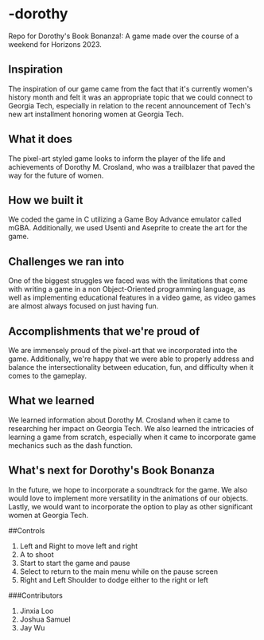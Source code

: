 # -dorothy
Repo for Dorothy's Book Bonanza!: A game made over the course of a weekend for Horizons 2023.

## Inspiration
The inspiration of our game came from the fact that it's currently women's history month and felt it was an appropriate topic that we could connect to Georgia Tech, especially in relation to the recent announcement of Tech's new art installment honoring women at Georgia Tech. 

## What it does
The pixel-art styled game looks to inform the player of the life and achievements of Dorothy M. Crosland, who was a trailblazer that paved the way for the future of women.

## How we built it
We coded the game in C utilizing a Game Boy Advance emulator called mGBA. Additionally, we used Usenti and Aseprite to create the art for the game. 

## Challenges we ran into
One of the biggest struggles we faced was with the limitations that come with writing a game in a non Object-Oriented programming language, as well as implementing educational features in a video game, as video games are almost always focused on just having fun.

## Accomplishments that we're proud of
We are immensely proud of the pixel-art that we incorporated into the game. Additionally, we're happy that we were able to properly address and balance the intersectionality between education, fun, and difficulty when it comes to the gameplay. 

## What we learned
We learned information about Dorothy M. Crosland when it came to researching her impact on Georgia Tech. We also learned the intricacies of learning a game from scratch, especially when it came to incorporate game mechanics such as the dash function.  

## What's next for Dorothy's Book Bonanza
In the future, we hope to incorporate a soundtrack for the game. We also would love to implement more versatility in the animations of our objects. Lastly, we would want to incorporate the option to play as other significant women at Georgia Tech. 

##Controls
1. Left and Right to move left and right
2. A to shoot
3. Start to start the game and pause
4. Select to return to the main menu while on the pause screen
5. Right and Left Shoulder to dodge either to the right or left

###Contributors
1. Jinxia Loo
2. Joshua Samuel
3. Jay Wu
